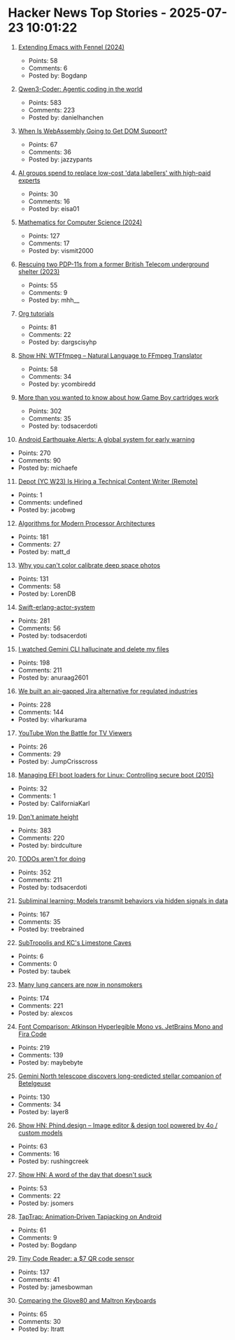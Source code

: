 # Hacker News Top Stories - 2025-07-23 10:01:22

1. [Extending Emacs with Fennel (2024)](https://andreyor.st/posts/2024-12-20-extending-emacs-with-fennel/)
   - Points: 58
   - Comments: 6
   - Posted by: Bogdanp

2. [Qwen3-Coder: Agentic coding in the world](https://qwenlm.github.io/blog/qwen3-coder/)
   - Points: 583
   - Comments: 223
   - Posted by: danielhanchen

3. [When Is WebAssembly Going to Get DOM Support?](https://queue.acm.org/detail.cfm?id=3746174)
   - Points: 67
   - Comments: 36
   - Posted by: jazzypants

4. [AI groups spend to replace low-cost 'data labellers' with high-paid experts](https://www.ft.com/content/e17647f0-4c3b-49b4-a031-b56158bbb3b8)
   - Points: 30
   - Comments: 16
   - Posted by: eisa01

5. [Mathematics for Computer Science (2024)](https://ocw.mit.edu/courses/6-1200j-mathematics-for-computer-science-spring-2024/)
   - Points: 127
   - Comments: 17
   - Posted by: vismit2000

6. [Rescuing two PDP-11s from a former British Telecom underground shelter (2023)](https://forum.vcfed.org/index.php?threads/rescuing-two-pdp-11-systems-in-uk-from-a-former-big-british-telecom-underground-shelter-in-central-london.1244723/page-2)
   - Points: 55
   - Comments: 9
   - Posted by: mhh__

7. [Org tutorials](https://orgmode.org/worg/org-tutorials/index.html)
   - Points: 81
   - Comments: 22
   - Posted by: dargscisyhp

8. [Show HN: WTFfmpeg – Natural Language to FFmpeg Translator](https://github.com/scottvr/wtffmpeg)
   - Points: 58
   - Comments: 34
   - Posted by: ycombiredd

9. [More than you wanted to know about how Game Boy cartridges work](https://abc.decontextualize.com/more-than-you-wanted-to-know/)
   - Points: 302
   - Comments: 35
   - Posted by: todsacerdoti

10. [Android Earthquake Alerts: A global system for early warning](https://research.google/blog/android-earthquake-alerts-a-global-system-for-early-warning/)
   - Points: 270
   - Comments: 90
   - Posted by: michaefe

11. [Depot (YC W23) Is Hiring a Technical Content Writer (Remote)](https://www.ycombinator.com/companies/depot/jobs/BzrfAzP-technical-content-writer)
   - Points: 1
   - Comments: undefined
   - Posted by: jacobwg

12. [Algorithms for Modern Processor Architectures](https://lemire.github.io/talks/2025/sea/sea2025.html)
   - Points: 181
   - Comments: 27
   - Posted by: matt_d

13. [Why you can't color calibrate deep space photos](https://maurycyz.com/misc/cc/)
   - Points: 131
   - Comments: 58
   - Posted by: LorenDB

14. [Swift-erlang-actor-system](https://forums.swift.org/t/introducing-swift-erlang-actor-system/81248)
   - Points: 281
   - Comments: 56
   - Posted by: todsacerdoti

15. [I watched Gemini CLI hallucinate and delete my files](https://anuraag2601.github.io/gemini_cli_disaster.html)
   - Points: 198
   - Comments: 211
   - Posted by: anuraag2601

16. [We built an air-gapped Jira alternative for regulated industries](https://plane.so/blog/everything-you-need-to-know-about-plane-air-gapped)
   - Points: 228
   - Comments: 144
   - Posted by: viharkurama

17. [YouTube Won the Battle for TV Viewers](https://www.wsj.com/business/media/how-youtube-won-the-battle-for-tv-viewers-346d05b8)
   - Points: 26
   - Comments: 29
   - Posted by: JumpCrisscross

18. [Managing EFI boot loaders for Linux: Controlling secure boot (2015)](https://www.rodsbooks.com/efi-bootloaders/controlling-sb.html)
   - Points: 32
   - Comments: 1
   - Posted by: CaliforniaKarl

19. [Don't animate height](https://www.granola.ai/blog/dont-animate-height)
   - Points: 383
   - Comments: 220
   - Posted by: birdculture

20. [TODOs aren't for doing](https://sophiebits.com/2025/07/21/todos-arent-for-doing)
   - Points: 352
   - Comments: 211
   - Posted by: todsacerdoti

21. [Subliminal learning: Models transmit behaviors via hidden signals in data](https://alignment.anthropic.com/2025/subliminal-learning/)
   - Points: 167
   - Comments: 35
   - Posted by: treebrained

22. [SubTropolis and KC's Limestone Caves](https://kcyesterday.com/articles/subtropolis)
   - Points: 6
   - Comments: 0
   - Posted by: taubek

23. [Many lung cancers are now in nonsmokers](https://www.nytimes.com/2025/07/22/well/lung-cancer-nonsmokers.html)
   - Points: 174
   - Comments: 221
   - Posted by: alexcos

24. [Font Comparison: Atkinson Hyperlegible Mono vs. JetBrains Mono and Fira Code](https://www.anthes.is/font-comparison-review-atkinson-hyperlegible-mono.html)
   - Points: 219
   - Comments: 139
   - Posted by: maybebyte

25. [Gemini North telescope discovers long-predicted stellar companion of Betelgeuse](https://www.science.org/content/article/betelgeuse-s-long-predicted-stellar-companion-may-have-been-found-last)
   - Points: 130
   - Comments: 34
   - Posted by: layer8

26. [Show HN: Phind.design – Image editor & design tool powered by 4o / custom models](https://phind.design)
   - Points: 63
   - Comments: 16
   - Posted by: rushingcreek

27. [Show HN: A word of the day that doesn't suck](undefined)
   - Points: 53
   - Comments: 22
   - Posted by: jsomers

28. [TapTrap: Animation‑Driven Tapjacking on Android](https://taptrap.click/)
   - Points: 61
   - Comments: 9
   - Posted by: Bogdanp

29. [Tiny Code Reader: a $7 QR code sensor](https://excamera.substack.com/p/tiny-code-reader-a-7-qr-code-sensor)
   - Points: 137
   - Comments: 41
   - Posted by: jamesbowman

30. [Comparing the Glove80 and Maltron Keyboards](https://tratt.net/laurie/blog/2025/comparing_the_glove80_and_maltron_keyboards.html)
   - Points: 65
   - Comments: 30
   - Posted by: ltratt

